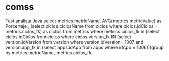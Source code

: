 # comss
Test analista Java
select metrics.metricName, AVG(metrics.metricValue) as Porcertaje , (select ciclos.ciclosName from ciclos where ciclos.idCiclos = metrics.ciclos_fk) as ciclos
from metrics 
where metrics.ciclos_fk in (select ciclos.idCiclos from ciclos where ciclos.version_fk IN 
(select version.idVersion from version where version.idVersion= 1007 and version.app_fk in 
	(select apps.idApp from apps where idApp = 1006)))group by metrics.metricName, metrics.ciclos_fk;